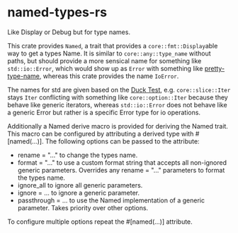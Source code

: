 # named-types-rs

Like Display or Debug but for type names.

This crate provides `Named`, a trait that provides a `core::fmt::Display`able way to get a types Name.
It is similar to `core::any::type_name` without paths, but should provide a more sensical name for
something like `std::io::Error`, which would show up as `Error` with something like [pretty-type-name](https://crates.io/crates/pretty-type-name),
whereas this crate provides the name `IoError`.

The names for std are given based on the [Duck Test](https://en.wikipedia.org/wiki/Duck_test), e.g. 
`core::slice::Iter` stays `Iter` conflicting with something like `core::option::Iter` because they behave 
like generic iterators, whereas `std::io::Error` does not behave like a generic Error but rather is a 
specific Error type for io operations.

Additionally a Named derive macro is provided for deriving the Named trait. 
This macro can be configured by attributing a derived type with #[named(...)]. 
The following options can be passed to the attribute:

 * rename = "..." to change the types name.
 * format = "..." to use a custom format string that accepts all non-ignored generic parameters. Overrides any rename = "..." parameters to format the types name.
 * ignore_all to ignore all generic parameters.
 * ignore = ... to ignore a generic parameter.
 * passthrough = ... to use the Named implementation of a generic parameter. Takes priority over other options.

To configure multiple options repeat the #[named(...)] attribute.
